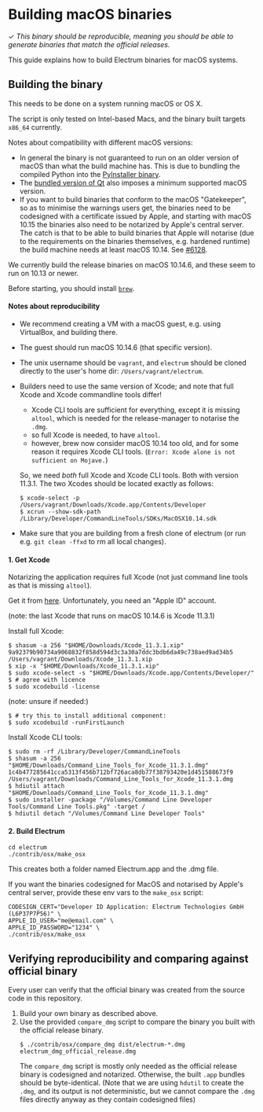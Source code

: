 Building macOS binaries
=======================

✓ _This binary should be reproducible, meaning you should be able to generate
   binaries that match the official releases._

This guide explains how to build Electrum binaries for macOS systems.


## Building the binary

This needs to be done on a system running macOS or OS X.

The script is only tested on Intel-based Macs, and the binary built
targets `x86_64` currently.

Notes about compatibility with different macOS versions:
- In general the binary is not guaranteed to run on an older version of macOS
  than what the build machine has. This is due to bundling the compiled Python into
  the [PyInstaller binary](https://github.com/pyinstaller/pyinstaller/issues/1191).
- The [bundled version of Qt](https://github.com/spesmilo/electrum/issues/3685) also
  imposes a minimum supported macOS version.
- If you want to build binaries that conform to the macOS "Gatekeeper", so as to
  minimise the warnings users get, the binaries need to be codesigned with a
  certificate issued by Apple, and starting with macOS 10.15 the binaries also
  need to be notarized by Apple's central server. The catch is that to be able to build
  binaries that Apple will notarise (due to the requirements on the binaries themselves,
  e.g. hardened runtime) the build machine needs at least macOS 10.14.
  See [#6128](https://github.com/spesmilo/electrum/issues/6128).

We currently build the release binaries on macOS 10.14.6, and these seem to run on
10.13 or newer.

Before starting, you should install [`brew`](https://brew.sh/).


#### Notes about reproducibility

- We recommend creating a VM with a macOS guest, e.g. using VirtualBox,
  and building there.
- The guest should run macOS 10.14.6 (that specific version).
- The unix username should be `vagrant`, and `electrum` should be cloned directly
  to the user's home dir: `/Users/vagrant/electrum`.
- Builders need to use the same version of Xcode; and note that
  full Xcode and Xcode commandline tools differ!
  - Xcode CLI tools are sufficient for everything, except it is missing `altool`,
    which is needed for the release-manager to notarise the `.dmg`.
  - so full Xcode is needed, to have `altool`.
  - however, brew now consider macOS 10.14 too old, and for some reason it
    requires Xcode CLI tools. (`Error: Xcode alone is not sufficient on Mojave.`)

  So, we need *both* full Xcode and Xcode CLI tools. Both with version 11.3.1.
  The two Xcodes should be located exactly as follows:
    ```
    $ xcode-select -p
    /Users/vagrant/Downloads/Xcode.app/Contents/Developer
    $ xcrun --show-sdk-path
    /Library/Developer/CommandLineTools/SDKs/MacOSX10.14.sdk
    ```
- Make sure that you are building from a fresh clone of electrum
  (or run e.g. `git clean -ffxd` to rm all local changes).


#### 1. Get Xcode

Notarizing the application requires full Xcode
(not just command line tools as that is missing `altool`).

Get it from [here](https://developer.apple.com/download/more/).
Unfortunately, you need an "Apple ID" account.

(note: the last Xcode that runs on macOS 10.14.6 is Xcode 11.3.1)

Install full Xcode:
```
$ shasum -a 256 "$HOME/Downloads/Xcode_11.3.1.xip"
9a92379b90734a9068832f858d594d3c3a30a7ddc3bdb6da49c738aed9ad34b5  /Users/vagrant/Downloads/Xcode_11.3.1.xip
$ xip -x "$HOME/Downloads/Xcode_11.3.1.xip"
$ sudo xcode-select -s "$HOME/Downloads/Xcode.app/Contents/Developer/"
$ # agree with licence
$ sudo xcodebuild -license
```

(note: unsure if needed:)
```
$ # try this to install additional component:
$ sudo xcodebuild -runFirstLaunch
```

Install Xcode CLI tools:
```
$ sudo rm -rf /Library/Developer/CommandLineTools
$ shasum -a 256 "$HOME/Downloads/Command_Line_Tools_for_Xcode_11.3.1.dmg"
1c4b477285641cca5313f456b712bf726aca8db77f38793420e1d451588673f9  /Users/vagrant/Downloads/Command_Line_Tools_for_Xcode_11.3.1.dmg
$ hdiutil attach "$HOME/Downloads/Command_Line_Tools_for_Xcode_11.3.1.dmg"
$ sudo installer -package "/Volumes/Command Line Developer Tools/Command Line Tools.pkg" -target /
$ hdiutil detach "/Volumes/Command Line Developer Tools"
```

#### 2. Build Electrum

    cd electrum
    ./contrib/osx/make_osx

This creates both a folder named Electrum.app and the .dmg file.

If you want the binaries codesigned for MacOS and notarised by Apple's central server,
provide these env vars to the `make_osx` script:

    CODESIGN_CERT="Developer ID Application: Electrum Technologies GmbH (L6P37P7P56)" \
    APPLE_ID_USER="me@email.com" \
    APPLE_ID_PASSWORD="1234" \
    ./contrib/osx/make_osx


## Verifying reproducibility and comparing against official binary

Every user can verify that the official binary was created from the source code in this
repository.

1. Build your own binary as described above.
2. Use the provided `compare_dmg` script to compare the binary you built with
   the official release binary.
    ```
    $ ./contrib/osx/compare_dmg dist/electrum-*.dmg electrum_dmg_official_release.dmg
    ```
   The `compare_dmg` script is mostly only needed as the official release binary is
   codesigned and notarized. Otherwise, the built `.app` bundles should be byte-identical.
   (Note that we are using `hdutil` to create the `.dmg`, and its output is not
   deterministic, but we cannot compare the `.dmg` files directly anyway as they contain
   codesigned files)
